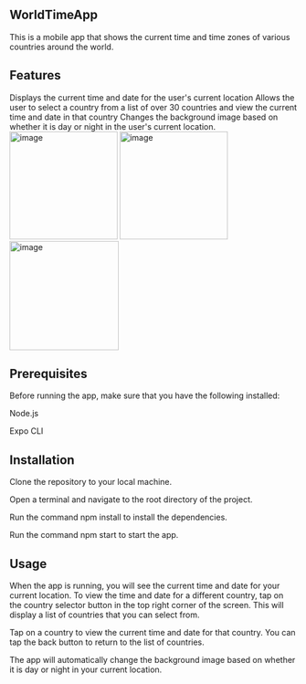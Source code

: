 
## WorldTimeApp

This is a mobile app that shows the current time and time zones of various countries around the world.

## Features 
Displays the current time and date for the user's current location Allows the user to select a country from a list of over 30 countries and view the current time and date in that country Changes the background image based on whether it is day or night in the user's current location.
<img width="189" alt="image" src="https://user-images.githubusercontent.com/102332663/236467608-c20f0470-0451-4c34-ab33-094e83236b6e.png"> <img width="189" alt="image" src="https://user-images.githubusercontent.com/102332663/236467931-a433a7a5-5f89-4f17-889f-58cddf00c697.png"> <img width="191" alt="image" src="https://user-images.githubusercontent.com/102332663/236468154-fdf1d7ed-1b0d-45c3-94eb-ac6382bd76da.png">



## Prerequisites 
Before running the app, make sure that you have the following installed:

Node.js

Expo CLI

## Installation 
Clone the repository to your local machine.

Open a terminal and navigate to the root directory of the project. 

Run the command npm install to install the dependencies. 

Run the command npm start to start the app.

## Usage 
When the app is running, you will see the current time and date for your current location. To view the time and date for a different country, tap on the country selector button in the top right corner of the screen. This will display a list of countries that you can select from.

Tap on a country to view the current time and date for that country. You can tap the back button to return to the list of countries.

The app will automatically change the background image based on whether it is day or night in your current location.
